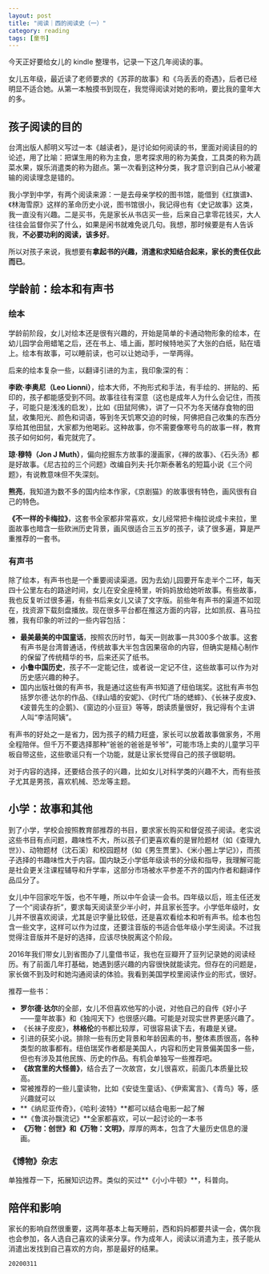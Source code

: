 ```yaml
---
layout: post
title: "阅读｜西的阅读史（一）"
category: reading
tags: [童书]
---
```


今天正好要给女儿的 kindle 整理书，记录一下这几年阅读的事。

女儿五年级，最近读了老师要求的《苏菲的故事》和《乌丢丢的奇遇》，后者已经明显不适合她。从第一本触摸书到现在，我觉得阅读对她的影响，要比我的童年大的多。

## 孩子阅读的目的

台湾出版人郝明义写过一本《越读者》，是讨论如何阅读的书，里面对阅读目的的论述，用了比喻：把谋生用的称为主食，思考探求用的称为美食，工具类的称为蔬菜水果，娱乐消遣类的称为甜点。第一次看到这种分类，我才意识到自己从小被灌输的阅读理念是错的。

我小学到中学，有两个阅读来源：一是去母亲学校的图书馆，能借到《红旗谱》、《林海雪原》这样的革命历史小说，图书馆很小，我记得也有《史记故事》这类，我一直没有兴趣。二是买书，先是家长从书店买一些，后来自己拿零花钱买，大人往往会监督你买了什么，如果是闲书就难免说几句。我想，那时候要是有人告诉我，**不必要功利的阅读，该多好**。

所以对孩子来说，我想要有**拿起书的兴趣，消遣和求知结合起来，家长的责任仅此而已**。

## 学龄前：绘本和有声书

### 绘本

学龄前阶段，女儿对绘本还是很有兴趣的，开始是简单的卡通动物形象的绘本，在幼儿园学会用蜡笔之后，还在书上、墙上画，那时候特地买了大张的白纸，贴在墙上。绘本有故事，可以睡前读，也可以让她动手，一举两得。

后来的绘本复杂一些，以翻译引进的为主，我印象深的有：

**李欧·李奥尼（Leo Lionni）**，绘本大师，不拘形式和手法，有手绘的、拼贴的、拓印的，孩子都能感受到不同。故事往往有深意（这也是成年人为什么会记住，而孩子，可能只是浅浅的启发），比如《田鼠阿佛》，讲了一只不为冬天储存食物的田鼠，收集阳光、颜色和词语，等到冬天饥寒交迫的时候，阿佛把自己收集的东西分享给其他田鼠，大家都为他喝彩。这种故事，你不需要像寒号鸟的故事一样，教育孩子如何如何，看完就完了。

**琼·穆特（Jon J Muth）**，偏向挖掘东方故事的漫画家，《禅的故事》、《石头汤》都是好故事。《尼古拉的三个问题》改编自列夫·托尔斯泰著名的短篇小说《三个问题》，有说教意味但不失深刻。

**熊亮**，我知道为数不多的国内绘本作家，《京剧猫》的故事很有特色，画风很有自己的特色。

**《不一样的卡梅拉》**，这套书全家都非常喜欢，女儿经常把卡梅拉说成卡来拉，里面故事也暗含一些欧洲历史背景，画风很适合三五岁的孩子，读了很多遍，算是严重推荐的一套书。

### 有声书

除了绘本，有声书也是一个重要阅读渠道。因为去幼儿园要开车走半个二环，每天四十公里左右的路途时间，女儿在安全座椅里，听妈妈放给她听故事。有些故事，我也反复听过很多遍，有些书后来女儿又读了文字版。前些年有声书的渠道不如现在，找资源下载刻盘播放。现在很多平台都在推这方面的内容，比如凯叔、喜马拉雅，我有印象的听过的一些内容包括：

- **最美最美的中国童话**，按照农历时节，每天一则故事一共300多个故事。这套有声书是台湾普通话，传统故事大半包含因果宿命的内容，但确实是精心制作的保留了传统精华的书，后来还买了纸书。
- **小鲁中国历史**，孩子不一定能记住，或者说一定记不住，这些故事可以作为对历史感兴趣的种子。
- 国内出版社做的有声书，我是通过这些有声书知道了纽伯瑞奖。这批有声书包括罗尔德·达尔的作品、《绿山墙的安妮》、《时代广场的蟋蟀》、《长袜子皮皮》、《波普先生的企鹅》、《窗边的小豆豆》等等，朗读质量很好，我记得有个主讲人叫“李洁阿姨”。

有声书的好处之一是省力，因为孩子的精力旺盛，家长可以放着故事做家务，不用全程陪伴。但千万不要选择那种“爸爸的爸爸是爷爷”，可能市场上卖的儿童学习平板自带这些，这些歌谣只有一个功能，就是让家长觉得自己的孩子很聪明。

对于内容的选择，还要结合孩子的兴趣，比如女儿对科学类的兴趣不大，而有些孩子尤其是男孩，喜欢机械、恐龙等主题。

## 小学：故事和其他

到了小学，学校会按照教育部推荐的书目，要求家长购买和督促孩子阅读。老实说这些书目有点问题，趣味性不大，所以孩子们更喜欢看的是冒险题材（如《查理九世》）、动物题材（沈石溪）和校园题材（如《男生贾里》、《米小圈上学记》），而孩子选择的书趣味性大于内容。国内缺乏小学低年级读书的分级和指导，我理解可能是社会更关注课程辅导和升学率，这部分市场被水平参差不齐的国内作者和翻译作品瓜分了。

女儿中午回家吃午饭，也不午睡，所以中午会读一会书。四年级以后，班主任还发了一个“阅读存折”，要求每天阅读至少半小时，并且家长签字。小学低年级时，女儿并不很喜欢阅读，尤其是识字量比较低，还是喜欢看绘本和听有声书。绘本也包含一些文字，这样可以作为过度，还要注音版的书适合低年级小学生阅读。不过我觉得注音版并不是好的选择，应该尽快脱离这个阶段。

2016年我们带女儿到省图办了儿童借书证，我也在豆瓣开了豆列记录她的阅读经历。有了前面几年打基础，她遇到感兴趣的内容很快就能读完。但存在的问题是，家长做不到及时和她沟通阅读的体验。我看到美国学校里阅读作业的形式，很好。

推荐一些书：

- **罗尔德·达尔**的全部，女儿不但喜欢他写的小说，对他自己的自传《好小子——童年故事》和《独闯天下》也很感兴趣。可能是对现实世界更感兴趣了。
- 《长袜子皮皮》，**林格伦**的书都比较厚，可很容易读下去，有趣是关键。
- 引进的获奖小说。排除一些有历史背景和年龄因素的书，整体素质很高，各种类型的故事都有。纽伯瑞奖作者都是美国人，内容和历史背景偏美国多一些，但也有涉及其他民族、历史的作品。有机会单独写一些推荐吧。
- **《故宫里的大怪兽》**，结合去了一次故宫，女儿很喜欢，前面几本质量比较高。
- 常被推荐的一些儿童读物，比如《安徒生童话》、《伊索寓言》、《青鸟》等，感兴趣就可以
- **《纳尼亚传奇》，《哈利·波特》**都可以结合电影一起了解
- **《鲁滨孙飘流记》**全家都喜欢，可以一起讨论的一本书
- **《万物：创世》和《万物：文明》**，厚厚的两本，包含了大量历史信息的漫画。

### 《博物》杂志

单独推荐一下，拓展知识边界。类似的买过**《小小牛顿》**，科普向。

## 陪伴和影响

家长的影响自然很重要，这两年基本上每天睡前，西和妈妈都要共读一会，偶尔我也会参加，各人选自己喜欢的读来分享。作为成年人，阅读以消遣为主，孩子能从消遣出发找到自己喜欢的方向，那是最好的结果。

`20200311`